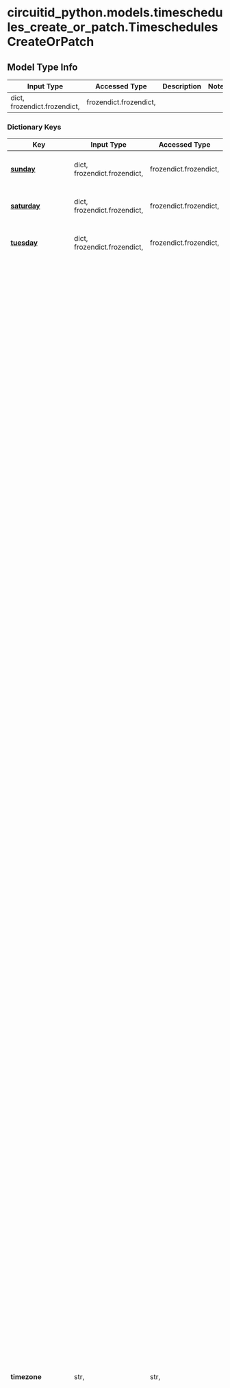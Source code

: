 # circuitid_python.models.timeschedules_create_or_patch.TimeschedulesCreateOrPatch

## Model Type Info
Input Type | Accessed Type | Description | Notes
------------ | ------------- | ------------- | -------------
dict, frozendict.frozendict,  | frozendict.frozendict,  |  | 

### Dictionary Keys
Key | Input Type | Accessed Type | Description | Notes
------------ | ------------- | ------------- | ------------- | -------------
**[sunday](#sunday)** | dict, frozendict.frozendict,  | frozendict.frozendict,  |  | if omitted the server will use the default value of {"schedules":[{"start":"12:00 AM","end":"12:00 AM"}]}
**[saturday](#saturday)** | dict, frozendict.frozendict,  | frozendict.frozendict,  |  | if omitted the server will use the default value of {"schedules":[{"start":"12:00 AM","end":"12:00 AM"}]}
**[tuesday](#tuesday)** | dict, frozendict.frozendict,  | frozendict.frozendict,  |  | if omitted the server will use the default value of {"schedules":[{"start":"12:00 AM","end":"12:00 AM"}]}
**timezone** | str,  | str,  |  | must be one of ["Europe/Andorra", "Asia/Dubai", "Asia/Kabul", "Europe/Tirane", "Asia/Yerevan", "Antarctica/Casey", "Antarctica/Davis", "Antarctica/DumontDUrville", "Antarctica/Mawson", "Antarctica/Palmer", "Antarctica/Rothera", "Antarctica/Syowa", "Antarctica/Troll", "Antarctica/Vostok", "America/Argentina/Buenos_Aires", "America/Argentina/Cordoba", "America/Argentina/Salta", "America/Argentina/Jujuy", "America/Argentina/Tucuman", "America/Argentina/Catamarca", "America/Argentina/La_Rioja", "America/Argentina/San_Juan", "America/Argentina/Mendoza", "America/Argentina/San_Luis", "America/Argentina/Rio_Gallegos", "America/Argentina/Ushuaia", "Pacific/Pago_Pago", "Europe/Vienna", "Australia/Lord_Howe", "Antarctica/Macquarie", "Australia/Hobart", "Australia/Currie", "Australia/Melbourne", "Australia/Sydney", "Australia/Broken_Hill", "Australia/Brisbane", "Australia/Lindeman", "Australia/Adelaide", "Australia/Darwin", "Australia/Perth", "Australia/Eucla", "Asia/Baku", "America/Barbados", "Asia/Dhaka", "Europe/Brussels", "Europe/Sofia", "Atlantic/Bermuda", "Asia/Brunei", "America/La_Paz", "America/Noronha", "America/Belem", "America/Fortaleza", "America/Recife", "America/Araguaina", "America/Maceio", "America/Bahia", "America/Sao_Paulo", "America/Campo_Grande", "America/Cuiaba", "America/Santarem", "America/Porto_Velho", "America/Boa_Vista", "America/Manaus", "America/Eirunepe", "America/Rio_Branco", "America/Nassau", "Asia/Thimphu", "Europe/Minsk", "America/Belize", "America/St_Johns", "America/Halifax", "America/Glace_Bay", "America/Moncton", "America/Goose_Bay", "America/Blanc-Sablon", "America/Toronto", "America/Nipigon", "America/Thunder_Bay", "America/Iqaluit", "America/Pangnirtung", "America/Atikokan", "America/Winnipeg", "America/Rainy_River", "America/Resolute", "America/Rankin_Inlet", "America/Regina", "America/Swift_Current", "America/Edmonton", "America/Cambridge_Bay", "America/Yellowknife", "America/Inuvik", "America/Creston", "America/Dawson_Creek", "America/Fort_Nelson", "America/Vancouver", "America/Whitehorse", "America/Dawson", "Indian/Cocos", "Europe/Zurich", "Africa/Abidjan", "Pacific/Rarotonga", "America/Santiago", "America/Punta_Arenas", "Pacific/Easter", "Asia/Shanghai", "Asia/Urumqi", "America/Bogota", "America/Costa_Rica", "America/Havana", "Atlantic/Cape_Verde", "America/Curacao", "Indian/Christmas", "Asia/Nicosia", "Asia/Famagusta", "Europe/Prague", "Europe/Berlin", "Europe/Copenhagen", "America/Santo_Domingo", "Africa/Algiers", "America/Guayaquil", "Pacific/Galapagos", "Europe/Tallinn", "Africa/Cairo", "Africa/El_Aaiun", "Europe/Madrid", "Africa/Ceuta", "Atlantic/Canary", "Europe/Helsinki", "Pacific/Fiji", "Atlantic/Stanley", "Pacific/Chuuk", "Pacific/Pohnpei", "Pacific/Kosrae", "Atlantic/Faroe", "Europe/Paris", "Europe/London", "Asia/Tbilisi", "America/Cayenne", "Africa/Accra", "Europe/Gibraltar", "America/Godthab", "America/Danmarkshavn", "America/Scoresbysund", "America/Thule", "Europe/Athens", "Atlantic/South_Georgia", "America/Guatemala", "Pacific/Guam", "Africa/Bissau", "America/Guyana", "Asia/Hong_Kong", "America/Tegucigalpa", "America/Port-au-Prince", "Europe/Budapest", "Asia/Jakarta", "Asia/Pontianak", "Asia/Makassar", "Asia/Jayapura", "Europe/Dublin", "Asia/Jerusalem", "Asia/Kolkata", "Indian/Chagos", "Asia/Baghdad", "Asia/Tehran", "Atlantic/Reykjavik", "Europe/Rome", "America/Jamaica", "Asia/Amman", "Asia/Tokyo", "Africa/Nairobi", "Asia/Bishkek", "Pacific/Tarawa", "Pacific/Enderbury", "Pacific/Kiritimati", "Asia/Pyongyang", "Asia/Seoul", "Asia/Almaty", "Asia/Qyzylorda", "Asia/Qostanay", "Asia/Aqtobe", "Asia/Aqtau", "Asia/Atyrau", "Asia/Oral", "Asia/Beirut", "Asia/Colombo", "Africa/Monrovia", "Europe/Vilnius", "Europe/Luxembourg", "Europe/Riga", "Africa/Tripoli", "Africa/Casablanca", "Europe/Monaco", "Europe/Chisinau", "Pacific/Majuro", "Pacific/Kwajalein", "Asia/Yangon", "Asia/Ulaanbaatar", "Asia/Hovd", "Asia/Choibalsan", "Asia/Macau", "America/Martinique", "Europe/Malta", "Indian/Mauritius", "Indian/Maldives", "America/Mexico_City", "America/Cancun", "America/Merida", "America/Monterrey", "America/Matamoros", "America/Mazatlan", "America/Chihuahua", "America/Ojinaga", "America/Hermosillo", "America/Tijuana", "America/Bahia_Banderas", "Asia/Kuala_Lumpur", "Asia/Kuching", "Africa/Maputo", "Africa/Windhoek", "Pacific/Noumea", "Pacific/Norfolk", "Africa/Lagos", "America/Managua", "Europe/Amsterdam", "Europe/Oslo", "Asia/Kathmandu", "Pacific/Nauru", "Pacific/Niue", "Pacific/Auckland", "Pacific/Chatham", "America/Panama", "America/Lima", "Pacific/Tahiti", "Pacific/Marquesas", "Pacific/Gambier", "Pacific/Port_Moresby", "Pacific/Bougainville", "Asia/Manila", "Asia/Karachi", "Europe/Warsaw", "America/Miquelon", "Pacific/Pitcairn", "America/Puerto_Rico", "Asia/Gaza", "Asia/Hebron", "Europe/Lisbon", "Atlantic/Madeira", "Atlantic/Azores", "Pacific/Palau", "America/Asuncion", "Asia/Qatar", "Indian/Reunion", "Europe/Bucharest", "Europe/Belgrade", "Europe/Kaliningrad", "Europe/Moscow", "Europe/Simferopol", "Europe/Kirov", "Europe/Astrakhan", "Europe/Volgograd", "Europe/Saratov", "Europe/Ulyanovsk", "Europe/Samara", "Asia/Yekaterinburg", "Asia/Omsk", "Asia/Novosibirsk", "Asia/Barnaul", "Asia/Tomsk", "Asia/Novokuznetsk", "Asia/Krasnoyarsk", "Asia/Irkutsk", "Asia/Chita", "Asia/Yakutsk", "Asia/Khandyga", "Asia/Vladivostok", "Asia/Ust-Nera", "Asia/Magadan", "Asia/Sakhalin", "Asia/Srednekolymsk", "Asia/Kamchatka", "Asia/Anadyr", "Asia/Riyadh", "Pacific/Guadalcanal", "Indian/Mahe", "Africa/Khartoum", "Europe/Stockholm", "Asia/Singapore", "America/Paramaribo", "Africa/Juba", "Africa/Sao_Tome", "America/El_Salvador", "Asia/Damascus", "America/Grand_Turk", "Africa/Ndjamena", "Indian/Kerguelen", "Asia/Bangkok", "Asia/Dushanbe", "Pacific/Fakaofo", "Asia/Dili", "Asia/Ashgabat", "Africa/Tunis", "Pacific/Tongatapu", "Europe/Istanbul", "America/Port_of_Spain", "Pacific/Funafuti", "Asia/Taipei", "Europe/Kiev", "Europe/Uzhgorod", "Europe/Zaporozhye", "Pacific/Wake", "America/New_York", "America/Detroit", "America/Kentucky/Louisville", "America/Kentucky/Monticello", "America/Indiana/Indianapolis", "America/Indiana/Vincennes", "America/Indiana/Winamac", "America/Indiana/Marengo", "America/Indiana/Petersburg", "America/Indiana/Vevay", "America/Chicago", "America/Indiana/Tell_City", "America/Indiana/Knox", "America/Menominee", "America/North_Dakota/Center", "America/North_Dakota/New_Salem", "America/North_Dakota/Beulah", "America/Denver", "America/Boise", "America/Phoenix", "America/Los_Angeles", "America/Anchorage", "America/Juneau", "America/Sitka", "America/Metlakatla", "America/Yakutat", "America/Nome", "America/Adak", "Pacific/Honolulu", "America/Montevideo", "Asia/Samarkand", "Asia/Tashkent", "America/Caracas", "Asia/Ho_Chi_Minh", "Pacific/Efate", "Pacific/Wallis", "Pacific/Apia", "Africa/Johannesburg", ] if omitted the server will use the default value of "America/New_York"
**name** | str,  | str,  |  | 
**[friday](#friday)** | dict, frozendict.frozendict,  | frozendict.frozendict,  |  | if omitted the server will use the default value of {"schedules":[{"start":"12:00 AM","end":"12:00 AM"}]}
**[thursday](#thursday)** | dict, frozendict.frozendict,  | frozendict.frozendict,  |  | if omitted the server will use the default value of {"schedules":[{"start":"12:00 AM","end":"12:00 AM"}]}
**[wednesday](#wednesday)** | dict, frozendict.frozendict,  | frozendict.frozendict,  |  | if omitted the server will use the default value of {"schedules":[{"start":"12:00 AM","end":"12:00 AM"}]}
**[monday](#monday)** | dict, frozendict.frozendict,  | frozendict.frozendict,  |  | if omitted the server will use the default value of {"schedules":[{"start":"12:00 AM","end":"12:00 AM"}]}
**any_string_name** | dict, frozendict.frozendict, str, date, datetime, int, float, bool, decimal.Decimal, None, list, tuple, bytes, io.FileIO, io.BufferedReader | frozendict.frozendict, str, BoolClass, decimal.Decimal, NoneClass, tuple, bytes, FileIO | any string name can be used but the value must be the correct type | [optional]

# sunday

## Model Type Info
Input Type | Accessed Type | Description | Notes
------------ | ------------- | ------------- | -------------
dict, frozendict.frozendict,  | frozendict.frozendict,  |  | if omitted the server will use the default value of {"schedules":[{"start":"12:00 AM","end":"12:00 AM"}]}

### Dictionary Keys
Key | Input Type | Accessed Type | Description | Notes
------------ | ------------- | ------------- | ------------- | -------------
**[any_string_name](#any_string_name)** | list, tuple,  | tuple,  | any string name can be used but the value must be the correct type | [optional] 

# any_string_name

## Model Type Info
Input Type | Accessed Type | Description | Notes
------------ | ------------- | ------------- | -------------
list, tuple,  | tuple,  |  | 

### Tuple Items
Class Name | Input Type | Accessed Type | Description | Notes
------------- | ------------- | ------------- | ------------- | -------------
[items](#items) | dict, frozendict.frozendict,  | frozendict.frozendict,  |  | 

# items

## Model Type Info
Input Type | Accessed Type | Description | Notes
------------ | ------------- | ------------- | -------------
dict, frozendict.frozendict,  | frozendict.frozendict,  |  | 

# monday

## Model Type Info
Input Type | Accessed Type | Description | Notes
------------ | ------------- | ------------- | -------------
dict, frozendict.frozendict,  | frozendict.frozendict,  |  | if omitted the server will use the default value of {"schedules":[{"start":"12:00 AM","end":"12:00 AM"}]}

### Dictionary Keys
Key | Input Type | Accessed Type | Description | Notes
------------ | ------------- | ------------- | ------------- | -------------
**[any_string_name](#any_string_name)** | list, tuple,  | tuple,  | any string name can be used but the value must be the correct type | [optional] 

# any_string_name

## Model Type Info
Input Type | Accessed Type | Description | Notes
------------ | ------------- | ------------- | -------------
list, tuple,  | tuple,  |  | 

### Tuple Items
Class Name | Input Type | Accessed Type | Description | Notes
------------- | ------------- | ------------- | ------------- | -------------
[items](#items) | dict, frozendict.frozendict,  | frozendict.frozendict,  |  | 

# items

## Model Type Info
Input Type | Accessed Type | Description | Notes
------------ | ------------- | ------------- | -------------
dict, frozendict.frozendict,  | frozendict.frozendict,  |  | 

# tuesday

## Model Type Info
Input Type | Accessed Type | Description | Notes
------------ | ------------- | ------------- | -------------
dict, frozendict.frozendict,  | frozendict.frozendict,  |  | if omitted the server will use the default value of {"schedules":[{"start":"12:00 AM","end":"12:00 AM"}]}

### Dictionary Keys
Key | Input Type | Accessed Type | Description | Notes
------------ | ------------- | ------------- | ------------- | -------------
**[any_string_name](#any_string_name)** | list, tuple,  | tuple,  | any string name can be used but the value must be the correct type | [optional] 

# any_string_name

## Model Type Info
Input Type | Accessed Type | Description | Notes
------------ | ------------- | ------------- | -------------
list, tuple,  | tuple,  |  | 

### Tuple Items
Class Name | Input Type | Accessed Type | Description | Notes
------------- | ------------- | ------------- | ------------- | -------------
[items](#items) | dict, frozendict.frozendict,  | frozendict.frozendict,  |  | 

# items

## Model Type Info
Input Type | Accessed Type | Description | Notes
------------ | ------------- | ------------- | -------------
dict, frozendict.frozendict,  | frozendict.frozendict,  |  | 

# wednesday

## Model Type Info
Input Type | Accessed Type | Description | Notes
------------ | ------------- | ------------- | -------------
dict, frozendict.frozendict,  | frozendict.frozendict,  |  | if omitted the server will use the default value of {"schedules":[{"start":"12:00 AM","end":"12:00 AM"}]}

### Dictionary Keys
Key | Input Type | Accessed Type | Description | Notes
------------ | ------------- | ------------- | ------------- | -------------
**[any_string_name](#any_string_name)** | list, tuple,  | tuple,  | any string name can be used but the value must be the correct type | [optional] 

# any_string_name

## Model Type Info
Input Type | Accessed Type | Description | Notes
------------ | ------------- | ------------- | -------------
list, tuple,  | tuple,  |  | 

### Tuple Items
Class Name | Input Type | Accessed Type | Description | Notes
------------- | ------------- | ------------- | ------------- | -------------
[items](#items) | dict, frozendict.frozendict,  | frozendict.frozendict,  |  | 

# items

## Model Type Info
Input Type | Accessed Type | Description | Notes
------------ | ------------- | ------------- | -------------
dict, frozendict.frozendict,  | frozendict.frozendict,  |  | 

# thursday

## Model Type Info
Input Type | Accessed Type | Description | Notes
------------ | ------------- | ------------- | -------------
dict, frozendict.frozendict,  | frozendict.frozendict,  |  | if omitted the server will use the default value of {"schedules":[{"start":"12:00 AM","end":"12:00 AM"}]}

### Dictionary Keys
Key | Input Type | Accessed Type | Description | Notes
------------ | ------------- | ------------- | ------------- | -------------
**[any_string_name](#any_string_name)** | list, tuple,  | tuple,  | any string name can be used but the value must be the correct type | [optional] 

# any_string_name

## Model Type Info
Input Type | Accessed Type | Description | Notes
------------ | ------------- | ------------- | -------------
list, tuple,  | tuple,  |  | 

### Tuple Items
Class Name | Input Type | Accessed Type | Description | Notes
------------- | ------------- | ------------- | ------------- | -------------
[items](#items) | dict, frozendict.frozendict,  | frozendict.frozendict,  |  | 

# items

## Model Type Info
Input Type | Accessed Type | Description | Notes
------------ | ------------- | ------------- | -------------
dict, frozendict.frozendict,  | frozendict.frozendict,  |  | 

# friday

## Model Type Info
Input Type | Accessed Type | Description | Notes
------------ | ------------- | ------------- | -------------
dict, frozendict.frozendict,  | frozendict.frozendict,  |  | if omitted the server will use the default value of {"schedules":[{"start":"12:00 AM","end":"12:00 AM"}]}

### Dictionary Keys
Key | Input Type | Accessed Type | Description | Notes
------------ | ------------- | ------------- | ------------- | -------------
**[any_string_name](#any_string_name)** | list, tuple,  | tuple,  | any string name can be used but the value must be the correct type | [optional] 

# any_string_name

## Model Type Info
Input Type | Accessed Type | Description | Notes
------------ | ------------- | ------------- | -------------
list, tuple,  | tuple,  |  | 

### Tuple Items
Class Name | Input Type | Accessed Type | Description | Notes
------------- | ------------- | ------------- | ------------- | -------------
[items](#items) | dict, frozendict.frozendict,  | frozendict.frozendict,  |  | 

# items

## Model Type Info
Input Type | Accessed Type | Description | Notes
------------ | ------------- | ------------- | -------------
dict, frozendict.frozendict,  | frozendict.frozendict,  |  | 

# saturday

## Model Type Info
Input Type | Accessed Type | Description | Notes
------------ | ------------- | ------------- | -------------
dict, frozendict.frozendict,  | frozendict.frozendict,  |  | if omitted the server will use the default value of {"schedules":[{"start":"12:00 AM","end":"12:00 AM"}]}

### Dictionary Keys
Key | Input Type | Accessed Type | Description | Notes
------------ | ------------- | ------------- | ------------- | -------------
**[any_string_name](#any_string_name)** | list, tuple,  | tuple,  | any string name can be used but the value must be the correct type | [optional] 

# any_string_name

## Model Type Info
Input Type | Accessed Type | Description | Notes
------------ | ------------- | ------------- | -------------
list, tuple,  | tuple,  |  | 

### Tuple Items
Class Name | Input Type | Accessed Type | Description | Notes
------------- | ------------- | ------------- | ------------- | -------------
[items](#items) | dict, frozendict.frozendict,  | frozendict.frozendict,  |  | 

# items

## Model Type Info
Input Type | Accessed Type | Description | Notes
------------ | ------------- | ------------- | -------------
dict, frozendict.frozendict,  | frozendict.frozendict,  |  | 

[[Back to Model list]](../../README.md#documentation-for-models) [[Back to API list]](../../README.md#documentation-for-api-endpoints) [[Back to README]](../../README.md)

